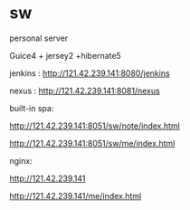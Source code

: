 # sw
personal server

Guice4 + jersey2 +hibernate5 

jenkins : http://121.42.239.141:8080/jenkins

nexus : http://121.42.239.141:8081/nexus

built-in spa:

http://121.42.239.141:8051/sw/note/index.html

http://121.42.239.141:8051/sw/me/index.html

nginx:

http://121.42.239.141

http://121.42.239.141/me/index.html
